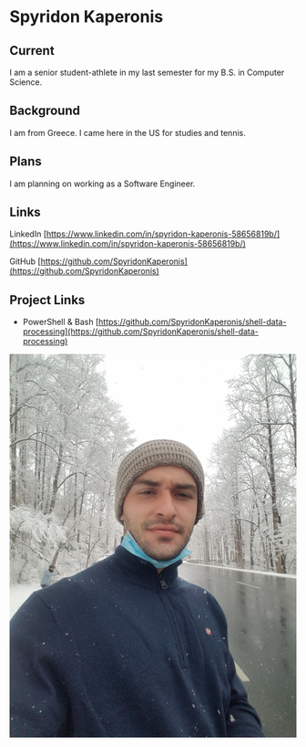 
# Spyridon Kaperonis

## Current

I am a senior student-athlete in my last semester for my B.S. in Computer Science. 

## Background

I am from Greece. I came here in the US for studies and tennis. 

## Plans

I am planning on working as a Software Engineer. 


## Links

LinkedIn [https://www.linkedin.com/in/spyridon-kaperonis-58656819b/](https://www.linkedin.com/in/spyridon-kaperonis-58656819b/)

GitHub   [https://github.com/SpyridonKaperonis](https://github.com/SpyridonKaperonis)

## Project Links
 
 - PowerShell & Bash [https://github.com/SpyridonKaperonis/shell-data-processing](https://github.com/SpyridonKaperonis/shell-data-processing)



![](2021.jpg)
